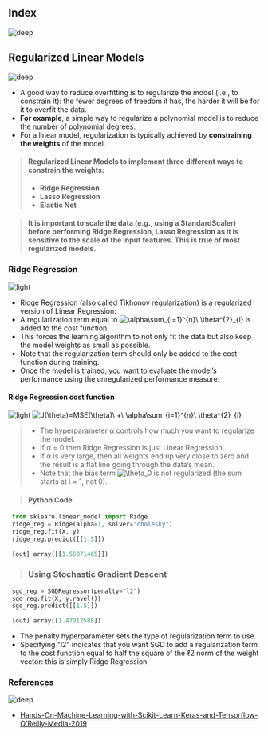 ## Index
![deep](https://user-images.githubusercontent.com/12748752/141667909-22520af3-61cf-4cbc-a8f5-f99947c9b10d.png)

## Regularized Linear Models
![deep](https://user-images.githubusercontent.com/12748752/141667909-22520af3-61cf-4cbc-a8f5-f99947c9b10d.png)

* A good way to reduce overfitting is to regularize the model (i.e., to constrain it): the fewer degrees of freedom it has, the harder it will be for it to overfit the data. 
* **For example**, a simple way to regularize a polynomial model is to reduce the number of polynomial degrees.
* For a linear model, regularization is typically achieved by **constraining the weights** of the model. 
> #### Regularized Linear Models to implement three different ways to constrain the weights:
> * **Ridge Regression**
> * **Lasso Regression**
> * **Elastic Net**

> #### It is important to scale the data (e.g., using a StandardScaler) before performing **Ridge Regression**, **Lasso Regression** as it is sensitive to the scale of the input features. This is true of most regularized models.

### Ridge Regression
![light](https://user-images.githubusercontent.com/12748752/141667908-4ec63aed-5cd0-4b35-9a45-3d52fba893b8.png)
* Ridge Regression (also called Tikhonov regularization) is a regularized version of Linear Regression: 
* A regularization term equal to <img src="https://latex.codecogs.com/svg.image?\alpha\sum_{i=1}^{n}\&space;\theta^{2}_{i}" title="\alpha\sum_{i=1}^{n}\ \theta^{2}_{i}" /> is added to the cost function.
* This forces the learning algorithm to not only fit the data but also keep the model weights as small as possible.
* Note that the regularization term should only be added to the cost function during training. 
* Once the model is trained, you want to evaluate the model’s performance using the unregularized performance measure.

#### Ridge Regression cost function
![light](https://user-images.githubusercontent.com/12748752/141667908-4ec63aed-5cd0-4b35-9a45-3d52fba893b8.png)
<img src="https://latex.codecogs.com/svg.image?J(\theta)=MSE(\theta)\&space;&plus;\&space;\alpha\sum_{i=1}^{n}\&space;\theta^{2}_{i}" title="J(\theta)=MSE(\theta)\ +\ \alpha\sum_{i=1}^{n}\ \theta^{2}_{i}" />

> * The hyperparameter α controls how much you want to regularize the model. 
> * If α = 0 then Ridge Regression is just Linear Regression. 
> * If α is very large, then all weights end up very close to zero and the result is a flat line going through the data’s mean.
> * Note that the bias term <img src="https://latex.codecogs.com/svg.image?\theta_0" title="\theta_0" /> is not regularized (the sum starts at i = 1, not 0).

> #### Python Code
```python
 from sklearn.linear_model import Ridge
 ridge_reg = Ridge(alpha=1, solver="cholesky")
 ridge_reg.fit(X, y)
 ridge_reg.predict([[1.5]])
 
 [out] array([[1.55071465]])
 ```
> ### Using Stochastic Gradient Descent
```python
 sgd_reg = SGDRegressor(penalty="l2")
 sgd_reg.fit(X, y.ravel())
 sgd_reg.predict([[1.5]])
 
 [out] array([1.47012588])

```
* The penalty hyperparameter sets the type of regularization term to use. 
* Specifying "l2" indicates that you want SGD to add a regularization term to the cost function equal to half the square of the ℓ2 norm of the weight vector: this is simply Ridge Regression.
### References
![deep](https://user-images.githubusercontent.com/12748752/141667909-22520af3-61cf-4cbc-a8f5-f99947c9b10d.png)

* [Hands-On-Machine-Learning-with-Scikit-Learn-Keras-and-Tensorflow- O’Reilly-Media-2019](https://www.oreilly.com/library/view/hands-on-machine-learning/9781492032632/)

